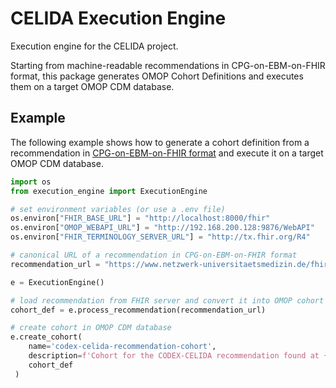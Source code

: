 CELIDA Execution Engine
============================

Execution engine for the CELIDA project.

Starting from machine-readable recommendations in CPG-on-EBM-on-FHIR format, this package generates OMOP
Cohort Definitions and executes them on a target OMOP CDM database.

Example
-------

The following example shows how to generate a cohort definition from a recommendation in [CPG-on-EBM-on-FHIR format](https://ceosys.github.io/cpg-on-ebm-on-fhir/)
and execute it on a target OMOP CDM database.

```python
import os
from execution_engine import ExecutionEngine

# set environment variables (or use a .env file)
os.environ["FHIR_BASE_URL"] = "http://localhost:8000/fhir"
os.environ["OMOP_WEBAPI_URL"] = "http://192.168.200.128:9876/WebAPI"
os.environ["FHIR_TERMINOLOGY_SERVER_URL"] = "http://tx.fhir.org/R4"

# canonical URL of a recommendation in CPG-on-EBM-on-FHIR format
recommendation_url = "https://www.netzwerk-universitaetsmedizin.de/fhir/codex-celida/recommendations/intervention-plan/antithrombotic-prophylaxis-LMWH"

e = ExecutionEngine()

# load recommendation from FHIR server and convert it into OMOP cohort definition
cohort_def = e.process_recommendation(recommendation_url)

# create cohort in OMOP CDM database
e.create_cohort(
    name='codex-celida-recommendation-cohort',
    description=f'Cohort for the CODEX-CELIDA recommendation found at {recommendation_url}',
    cohort_def
 )
